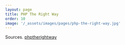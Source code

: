 ```yaml
---
layout: page
title: PHP The Right Way
order: 10
image: '/_assets/images/pages/php-the-right-way.jpg'
---
```


Sources. [phptherightway](https://phptherightway.com)